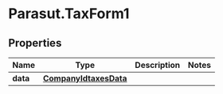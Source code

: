 # Parasut.TaxForm1

## Properties
Name | Type | Description | Notes
------------ | ------------- | ------------- | -------------
**data** | [**CompanyIdtaxesData**](CompanyIdtaxesData.md) |  | 


